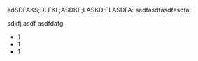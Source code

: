 adSDFAKS;DLFKL;ASDKF;LASKD;FLASDFA:
sadfasdfasdfasdfa:


sdkfj 
asdf 
asdfdafg
<div class="nihao">
	<ul>
		<li>1</li>
		<li>1</li>
		<li>1</li>
	</ul>
</div>

